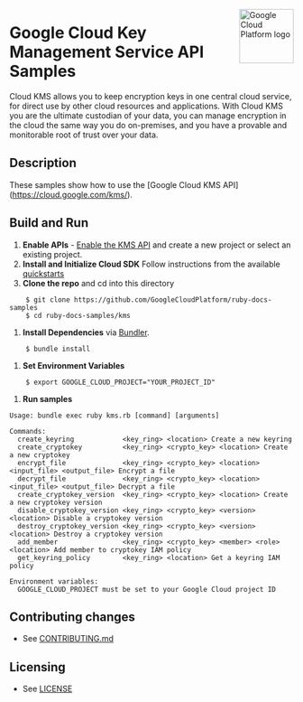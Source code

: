 <img src="https://avatars2.githubusercontent.com/u/2810941?v=3&s=96" alt="Google
Cloud Platform logo" title="Google Cloud Platform" align="right" height="96"
width="96"/>

# Google Cloud Key Management Service API Samples

Cloud KMS allows you to keep encryption keys in one central cloud service, for
direct use by other cloud resources and applications. With Cloud KMS you are the
ultimate custodian of your data, you can manage encryption in the cloud the same
way you do on-premises, and you have a provable and monitorable root of trust
over your data.

## Description

These samples show how to use the [Google Cloud KMS API]
(https://cloud.google.com/kms/).

## Build and Run
1.  **Enable APIs** - [Enable the KMS API](https://console.cloud.google.com/flows/enableapi?apiid=cloudkms.googleapis.com)
    and create a new project or select an existing project.
1.  **Install and Initialize Cloud SDK**
    Follow instructions from the available [quickstarts](https://cloud.google.com/sdk/docs/quickstarts)
1.  **Clone the repo** and cd into this directory

```
    $ git clone https://github.com/GoogleCloudPlatform/ruby-docs-samples
    $ cd ruby-docs-samples/kms
```

1. **Install Dependencies** via [Bundler](https://bundler.io).

```
    $ bundle install
```

1. **Set Environment Variables**

```
    $ export GOOGLE_CLOUD_PROJECT="YOUR_PROJECT_ID"
```

1. **Run samples**

```
Usage: bundle exec ruby kms.rb [command] [arguments]

Commands:
  create_keyring            <key_ring> <location> Create a new keyring
  create_cryptokey          <key_ring> <crypto_key> <location> Create a new cryptokey
  encrypt_file              <key_ring> <crypto_key> <location> <input_file> <output_file> Encrypt a file
  decrypt_file              <key_ring> <crypto_key> <location> <input_file> <output_file> Decrypt a file
  create_cryptokey_version  <key_ring> <crypto_key> <location> Create a new cryptokey version
  disable_cryptokey_version <key_ring> <crypto_key> <version> <location> Disable a cryptokey version
  destroy_cryptokey_version <key_ring> <crypto_key> <version> <location> Destroy a cryptokey version
  add_member                <key_ring> <crypto_key> <member> <role> <location> Add member to cryptokey IAM policy
  get_keyring_policy        <key_ring> <location> Get a keyring IAM policy

Environment variables:
  GOOGLE_CLOUD_PROJECT must be set to your Google Cloud project ID
```

## Contributing changes

* See [CONTRIBUTING.md](../CONTRIBUTING.md)

## Licensing

* See [LICENSE](../LICENSE)

